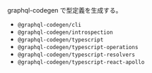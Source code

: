 graphql-codegen で型定義を生成する。

- `@graphql-codegen/cli`
- `@graphql-codegen/introspection`
- `@graphql-codegen/typescript`
- `@graphql-codegen/typescript-operations`
- `@graphql-codegen/typescript-resolvers`
- `@graphql-codegen/typescript-react-apollo`
